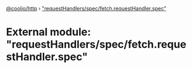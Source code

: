 [@coolio/http](../README.md) › ["requestHandlers/spec/fetch.requestHandler.spec"](_requesthandlers_spec_fetch_requesthandler_spec_.md)

# External module: "requestHandlers/spec/fetch.requestHandler.spec"


